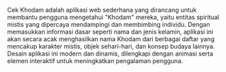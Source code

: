 Cek Khodam adalah aplikasi web sederhana yang dirancang untuk membantu pengguna mengetahui "Khodam" mereka, yaitu entitas spiritual mistis yang dipercaya mendampingi dan membimbing individu. Dengan memasukkan informasi dasar seperti nama dan jenis kelamin, aplikasi ini akan secara acak menghasilkan nama Khodam dari berbagai daftar yang mencakup karakter mistis, objek sehari-hari, dan konsep budaya lainnya. Desain aplikasi ini modern dan dinamis, dilengkapi dengan animasi serta elemen interaktif untuk meningkatkan pengalaman pengguna.
